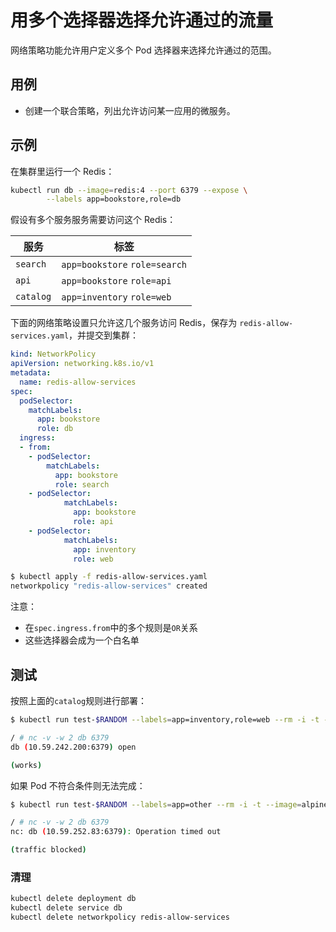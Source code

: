 # 用多个选择器选择允许通过的流量

网络策略功能允许用户定义多个 Pod 选择器来选择允许通过的范围。

## 用例

- 创建一个联合策略，列出允许访问某一应用的微服务。

## 示例

在集群里运行一个 Redis：

~~~sh
kubectl run db --image=redis:4 --port 6379 --expose \
        --labels app=bookstore,role=db
~~~


假设有多个服务服务需要访问这个 Redis：

| 服务    | 标签 |
|------------|--------|
| `search`   | `app=bookstore` `role=search` |
| `api`      | `app=bookstore` `role=api` |
| `catalog`  | `app=inventory` `role=web` |

下面的网络策略设置只允许这几个服务访问 Redis，保存为 `redis-allow-services.yaml`，并提交到集群：

~~~yaml
kind: NetworkPolicy
apiVersion: networking.k8s.io/v1
metadata:
  name: redis-allow-services
spec:
  podSelector:
    matchLabels:
      app: bookstore
      role: db
  ingress:
  - from:
    - podSelector:
        matchLabels:
          app: bookstore
          role: search
    - podSelector:
            matchLabels:
              app: bookstore
              role: api
    - podSelector:
            matchLabels:
              app: inventory
              role: web
~~~

~~~sh
$ kubectl apply -f redis-allow-services.yaml
networkpolicy "redis-allow-services" created
~~~

注意：

- 在`spec.ingress.from`中的多个规则是`OR`关系
- 这些选择器会成为一个白名单

## 测试

按照上面的`catalog`规则进行部署：

~~~sh
$ kubectl run test-$RANDOM --labels=app=inventory,role=web --rm -i -t --image=alpine -- sh

/ # nc -v -w 2 db 6379
db (10.59.242.200:6379) open

(works)
~~~

如果 Pod 不符合条件则无法完成：

~~~sh
$ kubectl run test-$RANDOM --labels=app=other --rm -i -t --image=alpine -- sh

/ # nc -v -w 2 db 6379
nc: db (10.59.252.83:6379): Operation timed out

(traffic blocked)
~~~

### 清理

~~~sh
kubectl delete deployment db
kubectl delete service db
kubectl delete networkpolicy redis-allow-services
~~~